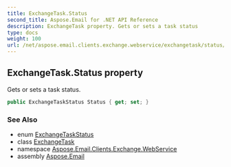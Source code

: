 ```yaml
---
title: ExchangeTask.Status
second_title: Aspose.Email for .NET API Reference
description: ExchangeTask property. Gets or sets a task status
type: docs
weight: 100
url: /net/aspose.email.clients.exchange.webservice/exchangetask/status/
---
```

## ExchangeTask.Status property

Gets or sets a task status.

```csharp
public ExchangeTaskStatus Status { get; set; }
```

### See Also

* enum [ExchangeTaskStatus](../../exchangetaskstatus/)
* class [ExchangeTask](../)
* namespace [Aspose.Email.Clients.Exchange.WebService](../../exchangetask/)
* assembly [Aspose.Email](../../../)


